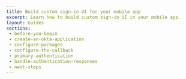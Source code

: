 ```yaml
---
title: Build custom sign-in UI for your mobile app
excerpt: Learn how to build custom sign-in UI in your mobile app.
layout: Guides
sections:
 - before-you-begin
 - create-an-okta-application
 - configure-packages
 - configure-the-callback
 - primary-authentication
 - handle-authentication-responses
 - next-steps
---
```

